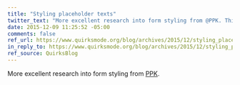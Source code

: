 ```yaml
---
title: "Styling placeholder texts"
twitter_text: "More excellent research into form styling from @PPK. This time: placeholders."
date: 2015-12-09 11:25:52 -05:00
comments: false
ref_url: https://www.quirksmode.org/blog/archives/2015/12/styling_placeho.html
in_reply_to: https://www.quirksmode.org/blog/archives/2015/12/styling_placeho.html
ref_source: QuirksBlog
---
```


More excellent research into form styling from [PPK](https://www.quirksmode.org).